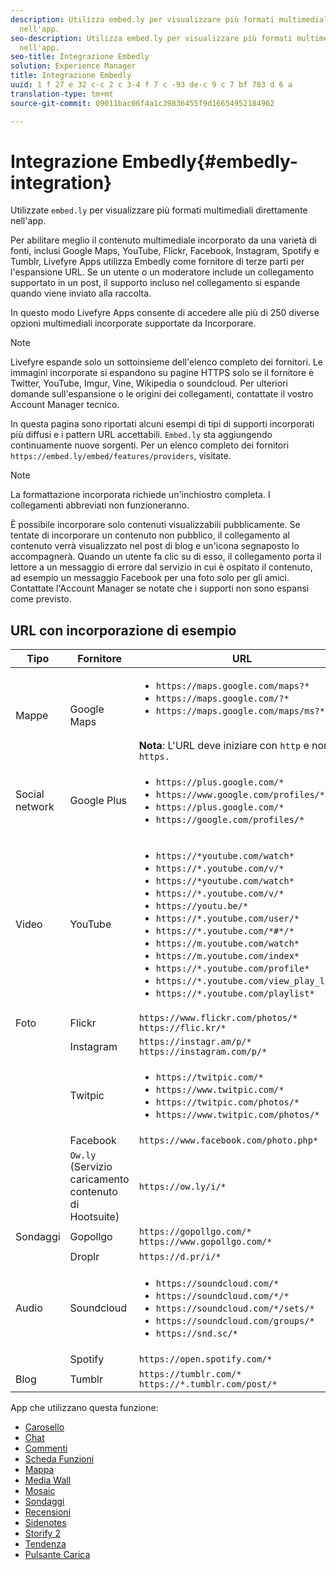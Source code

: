 ```yaml
---
description: Utilizza embed.ly per visualizzare più formati multimediali direttamente
  nell'app.
seo-description: Utilizza embed.ly per visualizzare più formati multimediali direttamente
  nell'app.
seo-title: Integrazione Embedly
solution: Experience Manager
title: Integrazione Embedly
uuid: 1 f 27 e 32 c-c 2 c 3-4 f 7 c -93 de-c 9 c 7 bf 783 d 6 a
translation-type: tm+mt
source-git-commit: 09011bac06f4a1c39836455f9d16654952184962

---
```



# Integrazione Embedly{#embedly-integration}

Utilizzate `embed.ly` per visualizzare più formati multimediali direttamente nell'app.

Per abilitare meglio il contenuto multimediale incorporato da una varietà di fonti, inclusi Google Maps, YouTube, Flickr, Facebook, Instagram, Spotify e Tumblr, Livefyre Apps utilizza Embedly come fornitore di terze parti per l'espansione URL. Se un utente o un moderatore include un collegamento supportato in un post, il supporto incluso nel collegamento si espande quando viene inviato alla raccolta.

In questo modo Livefyre Apps consente di accedere alle più di 250 diverse opzioni multimediali incorporate supportate da Incorporare.

>[!NOTE]
>
>Livefyre espande solo un sottoinsieme dell'elenco completo dei fornitori. Le immagini incorporate si espandono su pagine HTTPS solo se il fornitore è Twitter, YouTube, Imgur, Vine, Wikipedia o soundcloud. Per ulteriori domande sull'espansione o le origini dei collegamenti, contattate il vostro Account Manager tecnico.

In questa pagina sono riportati alcuni esempi di tipi di supporti incorporati più diffusi e i pattern URL accettabili. `Embed.ly` sta aggiungendo continuamente nuove sorgenti. Per un elenco completo dei fornitori `https://embed.ly/embed/features/providers`, visitate.

>[!NOTE]
>
>La formattazione incorporata richiede un'inchiostro completa. I collegamenti abbreviati non funzioneranno.

È possibile incorporare solo contenuti visualizzabili pubblicamente. Se tentate di incorporare un contenuto non pubblico, il collegamento al contenuto verrà visualizzato nel post di blog e un'icona segnaposto lo accompagnerà. Quando un utente fa clic su di esso, il collegamento porta il lettore a un messaggio di errore dal servizio in cui è ospitato il contenuto, ad esempio un messaggio Facebook per una foto solo per gli amici. Contattate l'Account Manager se notate che i supporti non sono espansi come previsto.

## URL con incorporazione di esempio

| Tipo | Fornitore | URL |
|--- |--- |--- |
| Mappe | Google Maps | <ul><li>`https://maps.google.com/maps?*`</li><li>`https://maps.google.com/?*`</li><li>`https://maps.google.com/maps/ms?*`</li></ul><br>**Nota**: L'URL deve iniziare con `http` e non `https.` |
| Social network | Google Plus | <ul><li>`https://plus.google.com/*`</li><li>`https://www.google.com/profiles/*`</li><li> `https://plus.google.com/*`</li><li>`https://google.com/profiles/*`</li></ul> |
| Video | YouTube | <ul><li>`https://*youtube.com/watch*`</li><li> `https://*.youtube.com/v/*`</li><li>`https://*youtube.com/watch*` </li><li>`https://*.youtube.com/v/*`</li><li>`https://youtu.be/*`</li><li>`https://*.youtube.com/user/*` </li><li>`https://*.youtube.com/*#*/*`</li><li>`https://m.youtube.com/watch*`</li><li>`https://m.youtube.com/index*`</li><li>`https://*.youtube.com/profile*`</li><li>`https://*.youtube.com/view_play_list*`</li><li>`https://*.youtube.com/playlist*`</li></ul> |
| Foto | Flickr | `https://www.flickr.com/photos/*`<br>`https://flic.kr/*` |
|  | Instagram | `https://instagr.am/p/*`<br>`https://instagram.com/p/*` |
|  | Twitpic | <ul><li>`https://twitpic.com/*`</li><li>`https://www.twitpic.com/*`</li><li>`https://twitpic.com/photos/*`</li><li>`https://www.twitpic.com/photos/*`</li></ul> |
|  | Facebook | `https://www.facebook.com/photo.php*` |
|  | `Ow.ly` (Servizio caricamento contenuto di Hootsuite) | `https://ow.ly/i/*` |
| Sondaggi | Gopollgo | `https://gopollgo.com/*`<br>`https://www.gopollgo.com/*` |
|  | Droplr | `https://d.pr/i/*` |
| Audio | Soundcloud | <ul><li>`https://soundcloud.com/*`</li><li>`https://soundcloud.com/*/*` </li><li>`https://soundcloud.com/*/sets/*` </li><li>`https://soundcloud.com/groups/*` </li><li>`https://snd.sc/*`</li></ul> |
|  | Spotify | `https://open.spotify.com/*` |
| Blog | Tumblr | `https://tumblr.com/*`<br>`https://*.tumblr.com/post/*` |

App che utilizzano questa funzione:

* [Carosello](/help/using/c-about-apps/c-carousel-app/c-carousel-app.md#c_carousel_app)
* [Chat](/help/using/c-about-apps/c-chat-app/c-chat-app.md#c_chat_app)
* [Commenti](/help/using/c-about-apps/c-comments/c-comments.md)
* [Scheda Funzioni](/help/using/c-about-apps/c-feature-card-app/c-feature-card-app.md#c_feature_card_app)
* [Mappa](/help/using/c-about-apps/c-map-app/c-map-app.md#c_map_app)
* [Media Wall](/help/using/c-about-apps/c-media-wall-app/c-media-wall-app.md#c_media_wall_app)
* [Mosaic](/help/using/c-about-apps/c-mosaic-app/c-mosaic-app.md#c_mosaic_app)
* [Sondaggi](/help/using/c-about-apps/c-polls-app/c-polls-app.md#c_polls_app)
* [Recensioni](/help/using/c-about-apps/c-reviews-app/c-reviews-app.md#c_reviews_app)
* [Sidenotes](/help/using/c-about-apps/c-sidenotes-app/c-sidenotes-app.md#c_sidenotes_app)
* [Storify 2](/help/using/c-about-apps/c-storify2/c-storify2.md#c_storify2)
* [Tendenza](/help/using/c-about-apps/c-trending-app/c-trending-app.md#c_trending_app)
* [Pulsante Carica](/help/using/c-about-apps/c-upload-button-app/c-upload-button-app.md#c_upload_button_app)

